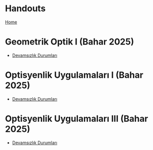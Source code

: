 # Handouts

[Home](../README.md)

Geometrik Optik I (Bahar 2025)
==============

-   [Devamsızlık Durumları](https://docs.google.com/spreadsheets/d/e/2PACX-1vRV53c3XX2q1yzArHtPsvQ4sMrUQealDMIQ6kLNnhmuwwABCH9TKujolVfxAQ5UW0STkXIhHuJX4EE6/pubhtml)

Optisyenlik Uygulamaları I (Bahar 2025)
==============

-   [Devamsızlık Durumları](https://docs.google.com/spreadsheets/d/e/2PACX-1vRSJnChBSFis6_sRqu89AYQoFvEGcBj9TqfAATOTaRhQedPjje1paT-pQvUJSaiDnImw9fIqqHfZk2a/pubhtml)

Optisyenlik Uygulamaları III (Bahar 2025)
==============

-   [Devamsızlık Durumları](https://docs.google.com/spreadsheets/d/e/2PACX-1vSBQ2Qoeh2KuyrjkV47TB30bvSdzk4YM_qkaenjbzNosIb2N6pvYjr3Uk571wRo8UVCsB0wUZdAMB4h/pubhtml)

<!---
Temel Bilgi Teknolojileri Kullanımı (Güz 2024)
==============

-   [Devamsızlık Durumları](https://docs.google.com/spreadsheets/d/e/2PACX-1vQ1Kn2j62TfuKib0foA7eRisLmO7lG0m3Bg2dq45hVgZsX6-HdOu4fVnntfrqE8-lFqn4DKPG05J6tQ/pubhtml)
-   [Ders Notları Hafta 2](https://drive.google.com/file/d/1TfF4HkSMf-mCRnFiiXVGXwmbFYIYW-hz/view)
-   [Ders Notları Hafta 3](https://drive.google.com/file/d/1RzxvTSOT_GRZ5yEqIPJSx8uHNZE9_swN/view)
-   [Ders Notları Hafta 4](https://persdb.sdu.edu.tr/assets/uploads/sites/128/files/bilgisayar-giris-ders-notlari-4-09022016.pptx)
-   [Ders Notları Hafta 5](https://drive.google.com/file/d/1P93FbQ4a3WvNHJryqIRSyfGaiHwuPDyu/view)
-   [Deneme Sınavı](https://forms.gle/AFQJUx4z23UzVSsv8)
-   [Ara Sınav](https://forms.gle/Nmaa6dD1A4ZtVhYU8)
-   [Ders Notları Hafta 9](https://enformatik.cu.edu.tr/storage/TBTK/MSOfficeWord2016.pdf)
-   [MS Word Uygulamaları](https://drive.google.com/drive/folders/1bAG07fmWQUx67FaGgj5nHatM7uf5O7jv?usp=sharing)
-   [Ders Notları Hafta 11](https://enformatik.cu.edu.tr/storage/TBTK/MSOfficeExcel2016.pdf)
-   [MS Excel Uygulamaları](https://drive.google.com/drive/folders/1BLyE2LfOULogyy3OFNkJ7N0FavgBESIc?usp=sharing)
-   [Ders Notları Hafta 14_1](https://enformatik.cu.edu.tr/storage/TBTK/MSOfficePowerPoint2016.pdf)
-   [Ders Notları Hafta 14_2](https://avys.omu.edu.tr/storage/app/public/ahmet.dalkin/136847/8-EtkiliSunumTeknikleri.pdf)
-   [Final Sınavı](https://forms.gle/eHUFmMq8LakZb2G36)
-   [Bütünleme Sınavı](https://forms.gle/mkatDNsgeGrTeqG67)
![VizeGuz2024](hist_vize_guz24.png "Arasınav Not Dağılımı")

Temel Bilgi Teknolojileri Kullanımı (Güz 2023)
============

-   [Word Uygulama](https://drive.google.com/drive/folders/1bAG07fmWQUx67FaGgj5nHatM7uf5O7jv?usp=drive_link)
-   [Excel Uygulama](https://drive.google.com/drive/folders/1BLyE2LfOULogyy3OFNkJ7N0FavgBESIc?usp=sharing)
-->
